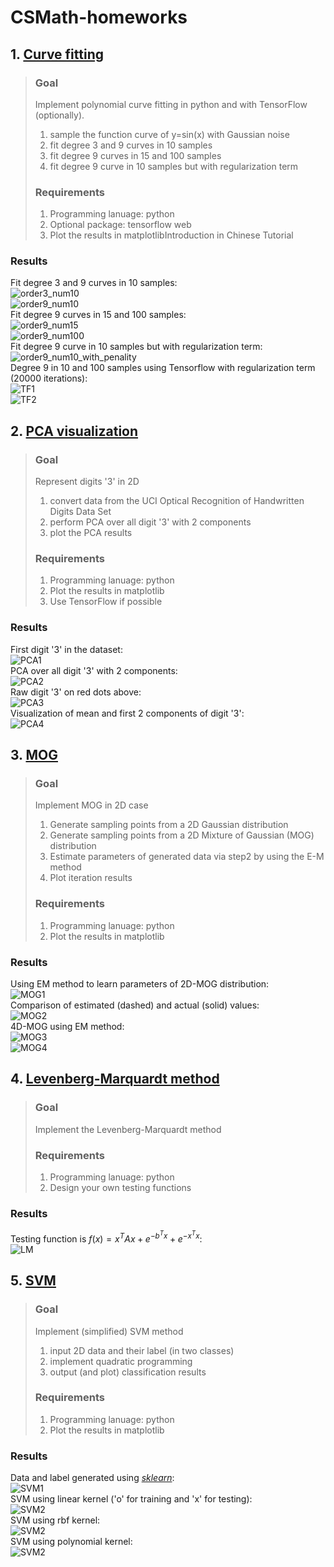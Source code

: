 # **CSMath-homeworks** 
## 1. [Curve fitting][]

> ### Goal  
>Implement polynomial curve fitting in python and with TensorFlow (optionally).
>1. sample the function curve of y=sin(x) with Gaussian noise  
>2. fit degree 3 and 9 curves in 10 samples  
>3. fit degree 9 curves in 15 and 100 samples  
>4. fit degree 9 curve in 10 samples but with regularization term  
> ### Requirements  
>1. Programming lanuage: python  
>2. Optional package: tensorflow web  
>3. Plot the results in matplotlibIntroduction in Chinese Tutorial
### Results  
Fit degree 3 and 9 curves in 10 samples:  
![order3_num10](https://github.com/FunkyBlack/CSMath-homeworks/raw/master/Homework1/order3_num10.png)  
![order9_num10](https://github.com/FunkyBlack/CSMath-homeworks/raw/master/Homework1/order9_num10.png)  
Fit degree 9 curves in 15 and 100 samples:  
![order9_num15](https://github.com/FunkyBlack/CSMath-homeworks/raw/master/Homework1/order9_num15.png)  
![order9_num100](https://github.com/FunkyBlack/CSMath-homeworks/raw/master/Homework1/order9_num100.png)  
Fit degree 9 curve in 10 samples but with regularization term:  
![order9_num10_with_penality](https://github.com/FunkyBlack/CSMath-homeworks/raw/master/Homework1/order9_num10_with_penality.png)  
Degree 9 in 10 and 100 samples using Tensorflow with regularization term (20000 iterations):  
![TF1](https://github.com/FunkyBlack/CSMath-homeworks/raw/master/Homework1/CurveFittingTF_num10.png)  
![TF2](https://github.com/FunkyBlack/CSMath-homeworks/raw/master/Homework1/CurveFittingTF_num100.png)  

## 2. [PCA visualization][]  
>### Goal  
>Represent digits '3' in 2D  
>1. convert data from the UCI Optical Recognition of Handwritten Digits Data Set  
>2. perform PCA over all digit '3' with 2 components  
>3. plot the PCA results  
>### Requirements  
>1. Programming lanuage: python  
>2. Plot the results in matplotlib  
>3. Use TensorFlow if possible  
### Results  
First digit '3' in the dataset:  
![PCA1](https://github.com/FunkyBlack/CSMath-homeworks/raw/master/Homework2/Visual_digit_3.png)  
PCA over all digit '3' with 2 components:  
![PCA2](https://github.com/FunkyBlack/CSMath-homeworks/raw/master/Homework2/Digit3_using_PCA.png)  
Raw digit '3' on red dots above:  
![PCA3](https://github.com/FunkyBlack/CSMath-homeworks/raw/master/Homework2/Raw_digit3_on_red_dots.png)  
Visualization of mean and first 2 components of digit '3':  
![PCA4](https://github.com/FunkyBlack/CSMath-homeworks/raw/master/Homework2/Principal_Components.png)  

## 3. [MOG][]
>### Goal  
>Implement MOG in 2D case  
>1. Generate sampling points from a 2D Gaussian distribution  
>2. Generate sampling points from a 2D Mixture of Gaussian (MOG) distribution  
>3. Estimate parameters of generated data via step2 by using the E-M method  
>4. Plot iteration results  
>### Requirements  
>1. Programming lanuage: python  
>2. Plot the results in matplotlib  
### Results  
Using EM method to learn parameters of 2D-MOG distribution:  
![MOG1](https://github.com/FunkyBlack/CSMath-homeworks/raw/master/Homework3/EM_iterations.png)  
Comparison of estimated (dashed) and actual (solid) values:  
![MOG2](https://github.com/FunkyBlack/CSMath-homeworks/raw/master/Homework3/MOG_Using_EM.png)  
4D-MOG using EM method:  
![MOG3](https://github.com/FunkyBlack/CSMath-homeworks/raw/master/Homework3/EM_iterations_ndim4.png)  
![MOG4](https://github.com/FunkyBlack/CSMath-homeworks/raw/master/Homework3/MOG_Using_EM_ndim4.png)  

## 4. [Levenberg-Marquardt method][]
>### Goal
>Implement the Levenberg-Marquardt method  
>### Requirements
>1. Programming lanuage: python  
>2. Design your own testing functions  
### Results
Testing function is $f(x)=x^{T}Ax+e^{-b^{T}x}+e^{-x^{T}x}$:  
![LM](https://github.com/FunkyBlack/CSMath-homeworks/raw/master/Homework4/LM_iterations.png)  

## 5. [SVM][]
>### Goal
>Implement (simplified) SVM method  
>1. input 2D data and their label (in two classes)  
>2. implement quadratic programming  
>3. output (and plot) classification results
>### Requirements
>1. Programming lanuage: python  
>2. Plot the results in matplotlib
### Results
Data and label generated using [*sklearn*][]:  
![SVM1](https://github.com/FunkyBlack/CSMath-homeworks/raw/master/Homework5/Generated_data.png)  
SVM using linear kernel ('o' for training and 'x' for testing):  
![SVM2](https://github.com/FunkyBlack/CSMath-homeworks/raw/master/Homework5/SVM_visual_linear.png)  
SVM using rbf kernel:  
![SVM2](https://github.com/FunkyBlack/CSMath-homeworks/raw/master/Homework5/SVM_visual_rbf.png)  
SVM using polynomial kernel:  
![SVM2](https://github.com/FunkyBlack/CSMath-homeworks/raw/master/Homework5/SVM_visual_polynomial.png)  






[Curve fitting]: https://github.com/FunkyBlack/CSMath-homeworks/tree/master/Homework1
[PCA visualization]: https://github.com/FunkyBlack/CSMath-homeworks/tree/master/Homework2
[MOG]: https://github.com/FunkyBlack/CSMath-homeworks/tree/master/Homework3
[Levenberg-Marquardt method]: https://github.com/FunkyBlack/CSMath-homeworks/tree/master/Homework4
[SVM]: https://github.com/FunkyBlack/CSMath-homeworks/tree/master/Homework5
[*sklearn*]: http://scikit-learn.org/